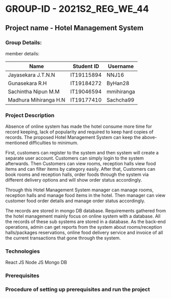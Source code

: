 # GROUP-ID - 2021S2_REG_WE_44 #

## Project name - Hotel Management System ##

### Group Details: ###

member details:

| Name  | Student ID | Username |
| ------------- | ------------- | ------------- |
| Jayasekara J.T.N.N  | IT19115894  | NNJ16  |
| Gunasekara R.H  | IT19184272  | ByHan28  |
| Sachintha Nipun M.M  | IT19046594  | mmihiranga  |
| Madhura Mihiranga H.N  | IT19177410  | Sachcha99  |

### Project Description ###

Absence of online system has made the hotel consume more time for record keeping, lack of popularity and required to keep hard copies of records. The proposed Hotel Management System can keep the above-mentioned difficulties to minimum.   

First, customers can register to the system and then system will create a separate user account. Customers can simply login to the system afterwards. Then Customers can view rooms, reception halls view food items and can filter items by category easily. After that, Customers can book rooms and reception halls, order foods through the system via different delivery options and will show order status accordingly. 

Through this Hotel Management System manager can manage rooms, reception halls and manage food items in the hotel. Then manager can view customer food order details and manage order status accordingly. 

The records are stored in mongo DB database. Requirements gathered from the hotel management mainly focus on online system with a database. All the records of these sub systems are stored in a database.   As the back-end operations, admin can get reports from the system about rooms/reception halls/packages reservations, online food delivery service and invoice of all the current transactions that gone through the system.

### Technologies ###

React JS
Node JS
Mongo DB

### Prerequisites ###


### Procedure of setting up prerequisites and run the project ###
